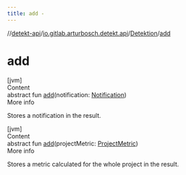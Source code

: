 ```yaml
---
title: add -
---
```

//[detekt-api](../../index.md)/[io.gitlab.arturbosch.detekt.api](../index.md)/[Detektion](index.md)/[add](add.md)



# add  
[jvm]  
Content  
abstract fun [add](add.md)(notification: [Notification](../-notification/index.md))  
More info  


Stores a notification in the result.

  


[jvm]  
Content  
abstract fun [add](add.md)(projectMetric: [ProjectMetric](../-project-metric/index.md))  
More info  


Stores a metric calculated for the whole project in the result.

  



